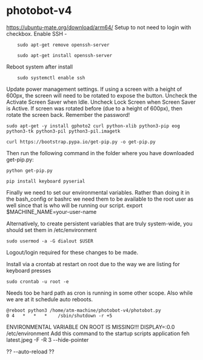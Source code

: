 # photobot-v4

https://ubuntu-mate.org/download/arm64/ 
Setup to not need to login with checkbox.
Enable SSH - 
```
    sudo apt-get remove openssh-server
```
```
    sudo apt-get install openssh-server
```
Reboot system after install 
```
    sudo systemctl enable ssh
```
Update power management settings.
If using a screen with a height of 600px, the screen will need to be rotated to expose the button.
Uncheck the Activate Screen Saver when Idle.
Uncheck Lock Screen when Screen Saver is Active.
If screen was rotated before (due to a height of 600px), then rotate the screen back.
Remember the password!
```
sudo apt-get -y install gphoto2 curl python-xlib python3-pip eog python3-tk python3-pil python3-pil.imagetk
```
```
curl https://bootstrap.pypa.io/get-pip.py -o get-pip.py
```
Then run the following command in the folder where you have downloaded get-pip.py:
```
python get-pip.py
```
```
pip install keyboard pyserial
```
Finally we need to set our environmental variables. Rather than doing it in the bash_config or bashrc we need them to be available to the root user as well since that is who will be running our script.
export $MACHINE_NAME=your-user-name

Alternatively, to create persistent variables that are truly system-wide, you should set them in /etc/environment
```
sudo usermod -a -G dialout $USER
```
Logout/login required for these changes to be made.


Install via a crontab at restart on root due to the way we are listing for keyboard presses
```
sudo crontab -u root -e
```

Needs too be hard path as cron is running in some other scope. Also while we are at it schedule auto reboots.

```
@reboot python3 /home/atm-machine/photobot-v4/photobot.py 
0 4   *   *   *    /sbin/shutdown -r +5
```


ENVIRONMENTAL VARIABLE ON ROOT IS MISSING!!!
DISPLAY=:0.0
/etc/environment
Add this command to the startup scripts application
feh latest.jpeg -F -R 3 --hide-pointer 

?? --auto-reload ??